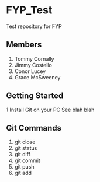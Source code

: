 # FYP_Test
Test repository for FYP

## Members
1. Tommy Cornally
2. Jimmy Costello
3. Conor Lucey
4. Grace McSweeney

## Getting Started
1 Install Git on your PC
  See blah blah

 
## Git Commands

1. git close
2. git status
3. git diff
4. git commit
5. git push
6. git add

